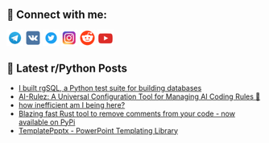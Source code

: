 ## 🔎 Connect with me:
[<img src="https://github.com/bullbesh/bullbesh/blob/main/images/Telegram.png" width="32" height="32" />](https://t.me/bullbesh)
[<img src="https://github.com/bullbesh/bullbesh/blob/main/images/VK.png" width="32" height="32" />](https://vk.com/bullbesh)
[<img src="https://github.com/bullbesh/bullbesh/blob/main/images/Twitter.png" width="32" height="32" />](https://twitter.com/bullbesh1)
[<img src="https://github.com/bullbesh/bullbesh/blob/main/images/Instagram.png" width="32" height="32" />](https://www.instagram.com/bullbesh)
[<img src="https://github.com/bullbesh/bullbesh/blob/main/images/Reddit.png" width="32" height="32" />](https://www.reddit.com/user/bullbesh)
[<img src="https://github.com/bullbesh/bullbesh/blob/main/images/YouTube.png" width="32" height="32" />](https://www.youtube.com/channel/UCtfjRs6uzgq5mfm8S06WTcg)

## 📕 Latest r/Python Posts
<!-- BLOG-POST-LIST:START -->
- [I built rgSQL, a Python test suite for building databases](https://www.reddit.com/r/Python/comments/1lk1pba/i_built_rgsql_a_python_test_suite_for_building/)
- [AI-Rulez: A Universal Configuration Tool for Managing AI Coding Rules 🤖](https://www.reddit.com/r/Python/comments/1lk1821/airulez_a_universal_configuration_tool_for/)
- [how inefficient am I being here?](https://www.reddit.com/r/Python/comments/1lk17h9/how_inefficient_am_i_being_here/)
- [Blazing fast Rust tool to remove comments from your code - now available on PyPi](https://www.reddit.com/r/Python/comments/1ljyqdf/blazing_fast_rust_tool_to_remove_comments_from/)
- [TemplatePpptx - PowerPoint Templating Library](https://www.reddit.com/r/Python/comments/1lju8bn/templateppptx_powerpoint_templating_library/)
<!-- BLOG-POST-LIST:END -->
